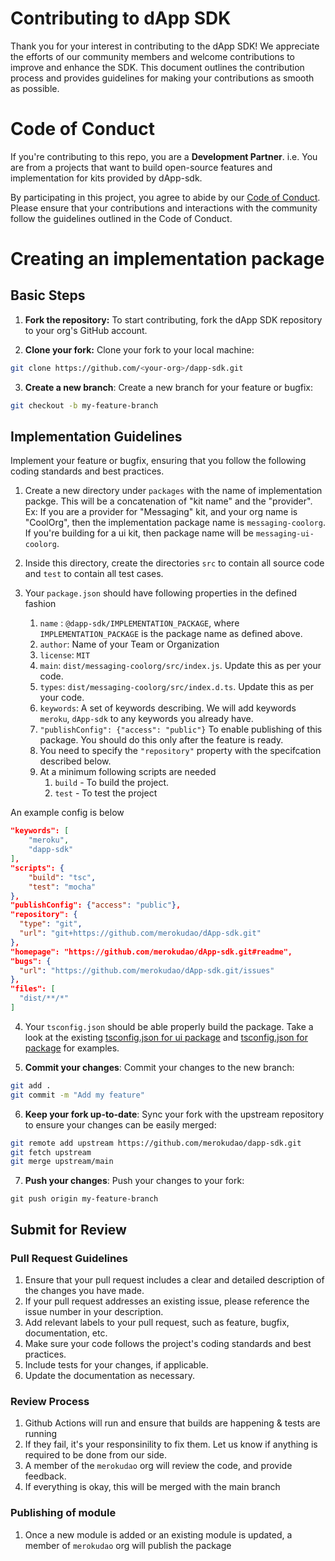 # Contributing to dApp SDK

Thank you for your interest in contributing to the dApp SDK! We appreciate the efforts of our
community members and welcome contributions to improve and enhance the SDK. This document
outlines the contribution process and provides guidelines for making your contributions as smooth
as possible.


# Code of Conduct

If you're contributing to this repo, you are a **Development Partner**. i.e.
You are from a
projects that want to build open-source features and implementation
for kits provided by dApp-sdk.

By participating in this project, you agree to abide by our
[Code of Conduct](CODE_OF_CONDUCT.md). Please ensure that your contributions and interactions
with the community follow the guidelines outlined in the Code of Conduct.


# Creating an implementation package

## Basic Steps

1. **Fork the repository:** To start contributing, fork the dApp SDK repository to your org's
GitHub account.

2. **Clone your fork:** Clone your fork to your local machine:

```bash
git clone https://github.com/<your-org>/dapp-sdk.git
```

3. **Create a new branch**: Create a new branch for your feature or bugfix:

```bash
git checkout -b my-feature-branch
```

## Implementation Guidelines

Implement your feature or bugfix, ensuring that you follow the
following coding standards and best practices.


1. Create a new directory under `packages` with the name of implementation packge. This will be a
concatenation of "kit name" and the "provider". Ex: If you are a provider for "Messaging"
kit, and your org name is "CoolOrg", then the implementation package name
is `messaging-coolorg`. If you're building for a ui kit, then package name
will be `messaging-ui-coolorg`.

2. Inside this directory, create the directories `src` to contain all source code
and `test` to contain all test cases.

3. Your `package.json` should have following properties in the defined fashion

	1. `name` : `@dapp-sdk/IMPLEMENTATION_PACKAGE`, where `IMPLEMENTATION_PACKAGE` is the package name as defined above.
	2. `author`: Name of your Team or Organization
	3. `license`: `MIT`
	4. `main`: `dist/messaging-coolorg/src/index.js`. Update this as per your code.
	5. `types`: `dist/messaging-coolorg/src/index.d.ts`. Update this as per your code.
	6. `keywords`: A set of keywords describing. We will add keywords `meroku`, `dApp-sdk` to any keywords you already have.
	7. `"publishConfig": {"access": "public"}` To enable publishing of this package. You should do this only after the feature is ready.
	8. You need to specify the `"repository"` property with the specifcation described below.
 	9. At a minimum following scripts are needed
		1. `build` - To build the project.
		2. `test` - To test the project

An example config is below

```json
"keywords": [
	"meroku",
	"dapp-sdk"
],
"scripts": {
	"build": "tsc",
	"test": "mocha"
},
"publishConfig": {"access": "public"},
"repository": {
  "type": "git",
  "url": "git+https://github.com/merokudao/dApp-sdk.git"
},
"homepage": "https://github.com/merokudao/dApp-sdk.git#readme",
"bugs": {
  "url": "https://github.com/merokudao/dApp-sdk.git/issues"
},
"files": [
  "dist/**/*"
]

```

4. Your `tsconfig.json` should be able properly build the package. Take a look at the existing [tsconfig.json for ui package](../packages/analytics-ui-dapplooker/tsconfig.json) and [tsconfig.json for package](../packages/analytics-dapplooker/tsconfig.json) for examples.


5. **Commit your changes**: Commit your changes to the new branch:

```bash
git add .
git commit -m "Add my feature"

```

6. **Keep your fork up-to-date**: Sync your fork with the upstream repository to ensure your changes can be easily merged:

```bash
git remote add upstream https://github.com/merokudao/dapp-sdk.git
git fetch upstream
git merge upstream/main
```

7. **Push your changes**: Push your changes to your fork:

```shell
git push origin my-feature-branch

```

## Submit for Review


### Pull Request Guidelines

1. Ensure that your pull request includes a clear and detailed description of the changes you have
made.
2. If your pull request addresses an existing issue, please reference the issue number in your
description.
3. Add relevant labels to your pull request, such as feature, bugfix, documentation, etc.
4. Make sure your code follows the project's coding standards and best practices.
5. Include tests for your changes, if applicable.
6. Update the documentation as necessary.

### Review Process

1. Github Actions will run and ensure that builds are happening & tests are running
2. If they fail, it's your responsinility to fix them. Let us know if anything is required to be
done from our side.
3. A member of the `merokudao` org will review the code, and provide feedback.
4. If everything is okay, this will be merged with the main branch

### Publishing of module

1. Once a new module is added or an existing module is updated, a member of `merokudao` org
will publish the package


